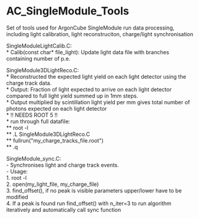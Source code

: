 # AC_SingleModule_Tools
Set of tools used for ArgonCube SingleModule run data processing, including light calibration, light reconstruciton, charge/light synchronisation  


SingleModuleLightCalib.C:  
	* Calib(const char* file_light): Update light data file with branches containing number of p.e.  
	
SingleModule3DLightReco.C:  
	* Reconstructed the expected light yield on each light detector using the charge track data.   
	* Output: Fraction of light expected to arrive on each light detector compared to full light yield summed up in 1mm steps.   
	* Output multiplied by scintillation light yield per mm gives total number of photons expected on each light detector   
	* !! NEEDS ROOT 5 !!   
	* run through full datafile:   
		** root -l  
		** .L SingleModule3DLightReco.C  
		** fullrun("my_charge_tracks_file.root")  
		** .q  
	
SingleModule_sync.C:  
	- Synchronises light and charge track events.  
	- Usage:  
		1. root -l  
		2. open(my_light_file, my_charge_file)  
		3. find_offset(), if no peak is visible parameters upper/lower have to be modified  
		4. If a peak is found run find_offset() with n_iter=3 to run algorithm iteratively and automatically call sync function  
		


